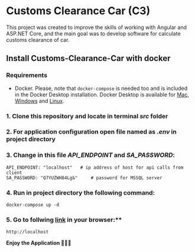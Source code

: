 # Customs Clearance Car (C3)

This project was created to improve the skills of working with Angular and ASP.NET Core, and the main goal was to develop software for calculate customs clearance of car.

## Install Customs-Clearance-Car with docker

### Requirements

* Docker. Please, note that `docker-compose` is needed too and is included in
the Docker Desktop installation. Docker Desktop is available for
[Mac](https://docs.docker.com/desktop/install/mac-install/),
[Windows](https://docs.docker.com/desktop/install/windows-install/) and
[Linux](https://docs.docker.com/desktop/install/linux-install/).

### 1. Clone this repository and locate in terminal ***src*** folder

### 2. For application configuration open file named as ***.env*** in project directory

### 3. Change in this file ***API_ENDPOINT*** and ***SA_PASSWORD***:

```
API_ENDPOINT: "localhost" 	# ip address of host for api calls from client
SA_PASSWORD: "Q7YUZWH84Lg&"  	# password for MSSQL server
```

### 4. Run in project directory the following command:

```
docker-compose up -d
```

### 5. Go to follwing [link](http://localhost) in your browser:**

```
http://localhost
```

**Enjoy the Application 🎁🎉✨**